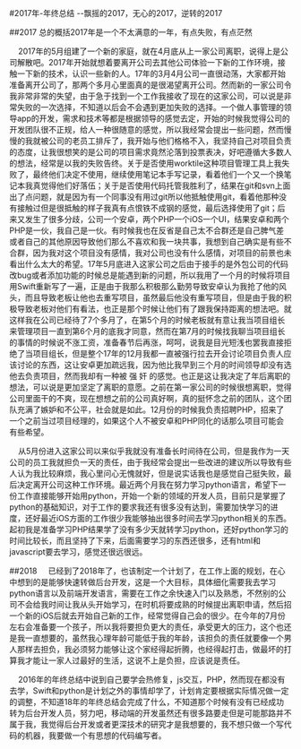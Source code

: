 #2017年-年终总结
--飘摇的2017，无心的2017，逆转的2017

##2017
总的概括2017年是一个不太满意的一年，有点失败，有点茫然

&nbsp;&nbsp;&nbsp;&nbsp;2017年的5月组建了一个新的家庭，就在4月底从上一家公司离职，说得上是公司解散吧。2017年开始就想着要离开公司去其他公司体验一下新的工作环境，接触一下新的技术，认识一些新的人。17年的3月4月公司一直很动荡，大家都开始准备离开公司了，那两个多月心里面真的是很渴望离开公司。然而新的一家公司令我非常非常的失望，由于急于找到一个工作我接收了现在的这家公司，可以说是非常失败的一次选择，不知道以后会不会遇到更加失败的选择。一个做人事管理的领导app的开发，需求和技术等都是根据领导的感觉去定，开始的时候我觉得公司的开发团队很不正规，给人一种很随意的感觉，所以我经常会提出一些问题，然而慢慢的我就被公司的老员工排斥了，我开始与他们格格不入，我坚持自己对项目负责的态度，让我很想笑的是公司的项目需求竟然沦落到投票表决，好吧遵循大多数人的想法，经常是以我的失败告终。关于是否使用worktile这种项目管理工具上我失败了，最终他们决定不使用，继续使用笔记本手写记录，看着他们一个又一个换笔记本我真觉得他们好落伍；关于是否使用代码托管我胜利了，结果在git和svn上面出了点问题，就是因为有一个同事没有用过git所以他抵触使用git，看着他那种没有接触过但是很抵触的样子我真有点恨铁不成钢的感觉，最后选择使用了git；后来又发生了很多分歧，公司一个安卓，两个PHP一个iOS一个UI，结果安卓和两个PHP是一伙，我自己是一伙。有时候我也在反省是自己太不合群还是自己脾气差或者自己的其他原因导致他们那么不喜欢和我一块共事，我想到自己确实是有些不合群，因为我对这个项目没有感情，我对公司也没有什么感情，对项目的前景也未看出什么太大的希望。17年5月底进入这家公司之后由于接手的是外包公司的代码改bug或者添加功能的时候总是能遇到新的问题，所以我用了一个月的时候将项目用Swift重新写了一遍，正是由于我那么积极那么勤劳导致安卓认为我抢了他的风头，而且导致老板让他也去重写项目，虽然最后他没有重写项目，但是由于我的积极导致老板对他们有看法，也正是那个时候让他们有了跟我保持距离的想法吧。就这样我在公司已经待了7个多月了，在第5个月的时候老板就有意让我当项目组长来管理项目一直到第6个月的底我才同意，然而在第7月的时候找我聊当项目组长的事情的时候说不涨工资，准备春节后再涨，呵呵，说我是目光短浅也罢我直接拒绝了当项目组长，但是整个17年的12月我都一直被强行拉去开会讨论项目负责人应该讨论的东西，这让安卓更加疏远我，因为他比我早到三个月的时间领导却没有选他去负责项目，然而我却有一种被 强 奸 的感觉。也正是这让我决定了年后离职的想法，可以说是更加坚定了离职的意愿。之前在第一家公司的时候很想离职，觉得公司里面干的不爽，现在想想之前的公司真好啊，真的挺怀念之前的团队，这个团队充满了嫉妒和不公平，社会就是如此。12月份的时候我负责招聘PHP，招来了一个之前当过项目经理的，如果这个人不被安卓和PHP同化的话那么项目可能会有些希望。

&nbsp;&nbsp;&nbsp;&nbsp;从5月份进入这家公司以来似乎我就没有准备长时间待在公司，但是我作为一天公司的员工我就担负一天的责任，由于我经常会提出一些改进的建议所以导致有些人认为我比较麻烦，我心里问心无愧就好，但是说实话我也是感觉自己挺失败，最后决定离开公司这种工作环境。最近两个月我在努力学习python语言，希望下一份工作直接能够开始用python，开始一个新的领域的开发人员，目前只是掌握了python的基础知识，对于工作的要求我还有很多没有达到，需要加快学习的进度，还好最近iOS方面的工作很少我能够抽出很多时间去学习python相关的东西。起初我是准备学习PHP结果学了没有多少天就转学习python，还好python学习的时间比较长，而且坚持了下来，后面需要学习的东西还很多，还有html和javascript要去学习，感觉还很远很远。

##2018
&nbsp;&nbsp;&nbsp;&nbsp;已经到了2018年了，也该制定一个计划了，在工作上面的规划，在心中想到的是能够快速转做后台开发，这是一个大目标，具体细化需要我去学习python语言以及前端开发语言，需要在工作之余快速入门以及熟悉，不然别的公司不会给我时间让我从头开始学习，在时机将要成熟的时候提出离职申请，然后招一个新的iOS后就去开始自己新的工作，经常觉得自己会的很少。在今年的7月份左右会准备要一个孩子，所以我将要担负更大的责任，承受更大的压力，这个也还是我一直想要的，虽然我心理年龄可能低于我的年龄，该担负的责任就要像一个男人那样去担负，我必须努力能够让这个家经得起折腾，也经得起打击，做最坏的打算我才能让一家人过最好的生活，这说不上是负担，应该说是责任。

&nbsp;&nbsp;&nbsp;&nbsp;2016年的年终总结中说到自己要学会热修复，js交互，PHP，然而现在都没有去学，Swift和python是计划之外的事情却学了，计划肯定要根据实际情况做一定的调整，不知道18年的年终总结会完成了什么，不知道那个时候有没有已经成功转为后台开发人员，努力吧，移动端的开发虽然还有很多路要走但是可能那路并不属于我，我觉得后台开发或者更深技术的研究才是我想要的，我不想只做一个写代码的机器，我要做一个有思想的代码编写者。

